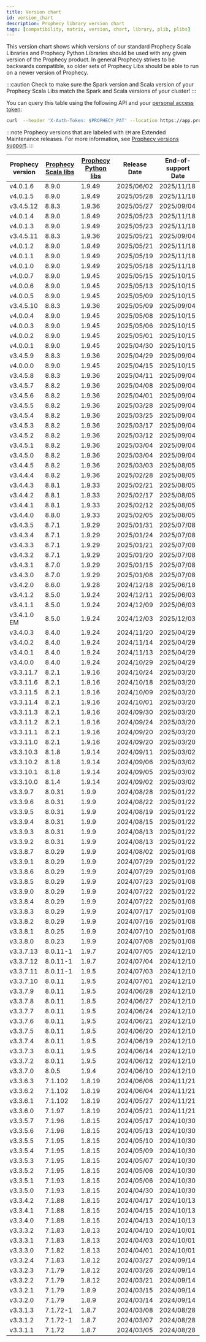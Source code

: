 ```yaml
---
title: Version chart
id: version_chart
description: Prophecy library version chart
tags: [compatibility, matrix, version, chart, library, plib, plibs]
---
```


This version chart shows which versions of our standard Prophecy Scala Libraries and Prophecy Python Libraries should be
used with any given version of the Prophecy product. In general Prophecy strives to be backwards compatible, so
older sets of Prophecy Libs should be able to run on a newer version of Prophecy.

:::caution
Check to make sure the Spark version and Scala version of your Prophecy Scala Libs match the Spark and Scala versions
of your cluster!
:::

You can query this table using the following API and your [personal access token](/docs/getting-help/prophecyAPI.md):

```bash
curl  --header 'X-Auth-Token: $PROPHECY_PAT' --location https://app.prophecy.io/api/editor/plibVersions
```

:::note
Prophecy versions that are labeled with `EM` are Extended Maintenance releases. For more information, see [Prophecy versions support](/docs/release_notes/version_chart/versions_support.md).
:::

| Prophecy version | [Prophecy Scala libs](https://mvnrepository.com/artifact/io.prophecy/prophecy-libs) | [Prophecy Python libs](https://pypi.org/project/prophecy-libs/) | Release Date | End-of-support Date |
| ---------------- | ----------------------------------------------------------------------------------- | --------------------------------------------------------------- | ------------ | ------------------- |
| v4.0.1.6         | 8.9.0                                                                               | 1.9.49                                                          | 2025/06/02   | 2025/11/18          |
| v4.0.1.5         | 8.9.0                                                                               | 1.9.49                                                          | 2025/05/28   | 2025/11/18          |
| v3.4.5.12        | 8.8.3                                                                               | 1.9.36                                                          | 2025/05/27   | 2025/09/04          |
| v4.0.1.4         | 8.9.0                                                                               | 1.9.49                                                          | 2025/05/23   | 2025/11/18          |
| v4.0.1.3         | 8.9.0                                                                               | 1.9.49                                                          | 2025/05/23   | 2025/11/18          |
| v3.4.5.11        | 8.8.3                                                                               | 1.9.36                                                          | 2025/05/21   | 2025/09/04          |
| v4.0.1.2         | 8.9.0                                                                               | 1.9.49                                                          | 2025/05/21   | 2025/11/18          |
| v4.0.1.1         | 8.9.0                                                                               | 1.9.49                                                          | 2025/05/19   | 2025/11/18          |
| v4.0.1.0         | 8.9.0                                                                               | 1.9.49                                                          | 2025/05/18   | 2025/11/18          |
| v4.0.0.7         | 8.9.0                                                                               | 1.9.45                                                          | 2025/05/15   | 2025/10/15          |
| v4.0.0.6         | 8.9.0                                                                               | 1.9.45                                                          | 2025/05/13   | 2025/10/15          |
| v4.0.0.5         | 8.9.0                                                                               | 1.9.45                                                          | 2025/05/09   | 2025/10/15          |
| v3.4.5.10        | 8.8.3                                                                               | 1.9.36                                                          | 2025/05/09   | 2025/09/04          |
| v4.0.0.4         | 8.9.0                                                                               | 1.9.45                                                          | 2025/05/08   | 2025/10/15          |
| v4.0.0.3         | 8.9.0                                                                               | 1.9.45                                                          | 2025/05/06   | 2025/10/15          |
| v4.0.0.2         | 8.9.0                                                                               | 1.9.45                                                          | 2025/05/01   | 2025/10/15          |
| v4.0.0.1         | 8.9.0                                                                               | 1.9.45                                                          | 2025/04/30   | 2025/10/15          |
| v3.4.5.9         | 8.8.3                                                                               | 1.9.36                                                          | 2025/04/29   | 2025/09/04          |
| v4.0.0.0         | 8.9.0                                                                               | 1.9.45                                                          | 2025/04/15   | 2025/10/15          |
| v3.4.5.8         | 8.8.3                                                                               | 1.9.36                                                          | 2025/04/11   | 2025/09/04          |
| v3.4.5.7         | 8.8.2                                                                               | 1.9.36                                                          | 2025/04/08   | 2025/09/04          |
| v3.4.5.6         | 8.8.2                                                                               | 1.9.36                                                          | 2025/04/01   | 2025/09/04          |
| v3.4.5.5         | 8.8.2                                                                               | 1.9.36                                                          | 2025/03/28   | 2025/09/04          |
| v3.4.5.4         | 8.8.2                                                                               | 1.9.36                                                          | 2025/03/25   | 2025/09/04          |
| v3.4.5.3         | 8.8.2                                                                               | 1.9.36                                                          | 2025/03/17   | 2025/09/04          |
| v3.4.5.2         | 8.8.2                                                                               | 1.9.36                                                          | 2025/03/12   | 2025/09/04          |
| v3.4.5.1         | 8.8.2                                                                               | 1.9.36                                                          | 2025/03/04   | 2025/09/04          |
| v3.4.5.0         | 8.8.2                                                                               | 1.9.36                                                          | 2025/03/04   | 2025/09/04          |
| v3.4.4.5         | 8.8.2                                                                               | 1.9.36                                                          | 2025/03/03   | 2025/08/05          |
| v3.4.4.4         | 8.8.2                                                                               | 1.9.36                                                          | 2025/02/28   | 2025/08/05          |
| v3.4.4.3         | 8.8.1                                                                               | 1.9.33                                                          | 2025/02/21   | 2025/08/05          |
| v3.4.4.2         | 8.8.1                                                                               | 1.9.33                                                          | 2025/02/17   | 2025/08/05          |
| v3.4.4.1         | 8.8.1                                                                               | 1.9.33                                                          | 2025/02/12   | 2025/08/05          |
| v3.4.4.0         | 8.8.0                                                                               | 1.9.33                                                          | 2025/02/05   | 2025/08/05          |
| v3.4.3.5         | 8.7.1                                                                               | 1.9.29                                                          | 2025/01/31   | 2025/07/08          |
| v3.4.3.4         | 8.7.1                                                                               | 1.9.29                                                          | 2025/01/24   | 2025/07/08          |
| v3.4.3.3         | 8.7.1                                                                               | 1.9.29                                                          | 2025/01/21   | 2025/07/08          |
| v3.4.3.2         | 8.7.1                                                                               | 1.9.29                                                          | 2025/01/20   | 2025/07/08          |
| v3.4.3.1         | 8.7.0                                                                               | 1.9.29                                                          | 2025/01/15   | 2025/07/08          |
| v3.4.3.0         | 8.7.0                                                                               | 1.9.29                                                          | 2025/01/08   | 2025/07/08          |
| v3.4.2.0         | 8.6.0                                                                               | 1.9.28                                                          | 2024/12/18   | 2025/06/18          |
| v3.4.1.2         | 8.5.0                                                                               | 1.9.24                                                          | 2024/12/11   | 2025/06/03          |
| v3.4.1.1         | 8.5.0                                                                               | 1.9.24                                                          | 2024/12/09   | 2025/06/03          |
| v3.4.1.0 EM      | 8.5.0                                                                               | 1.9.24                                                          | 2024/12/03   | 2025/12/03          |
| v3.4.0.3         | 8.4.0                                                                               | 1.9.24                                                          | 2024/11/20   | 2025/04/29          |
| v3.4.0.2         | 8.4.0                                                                               | 1.9.24                                                          | 2024/11/14   | 2025/04/29          |
| v3.4.0.1         | 8.4.0                                                                               | 1.9.24                                                          | 2024/11/13   | 2025/04/29          |
| v3.4.0.0         | 8.4.0                                                                               | 1.9.24                                                          | 2024/10/29   | 2025/04/29          |
| v3.3.11.7        | 8.2.1                                                                               | 1.9.16                                                          | 2024/10/24   | 2025/03/20          |
| v3.3.11.6        | 8.2.1                                                                               | 1.9.16                                                          | 2024/10/18   | 2025/03/20          |
| v3.3.11.5        | 8.2.1                                                                               | 1.9.16                                                          | 2024/10/09   | 2025/03/20          |
| v3.3.11.4        | 8.2.1                                                                               | 1.9.16                                                          | 2024/10/01   | 2025/03/20          |
| v3.3.11.3        | 8.2.1                                                                               | 1.9.16                                                          | 2024/09/30   | 2025/03/20          |
| v3.3.11.2        | 8.2.1                                                                               | 1.9.16                                                          | 2024/09/24   | 2025/03/20          |
| v3.3.11.1        | 8.2.1                                                                               | 1.9.16                                                          | 2024/09/20   | 2025/03/20          |
| v3.3.11.0        | 8.2.1                                                                               | 1.9.16                                                          | 2024/09/20   | 2025/03/20          |
| v3.3.10.3        | 8.1.8                                                                               | 1.9.14                                                          | 2024/09/11   | 2025/03/02          |
| v3.3.10.2        | 8.1.8                                                                               | 1.9.14                                                          | 2024/09/06   | 2025/03/02          |
| v3.3.10.1        | 8.1.8                                                                               | 1.9.14                                                          | 2024/09/05   | 2025/03/02          |
| v3.3.10.0        | 8.1.4                                                                               | 1.9.14                                                          | 2024/09/02   | 2025/03/02          |
| v3.3.9.7         | 8.0.31                                                                              | 1.9.9                                                           | 2024/08/28   | 2025/01/22          |
| v3.3.9.6         | 8.0.31                                                                              | 1.9.9                                                           | 2024/08/22   | 2025/01/22          |
| v3.3.9.5         | 8.0.31                                                                              | 1.9.9                                                           | 2024/08/19   | 2025/01/22          |
| v3.3.9.4         | 8.0.31                                                                              | 1.9.9                                                           | 2024/08/15   | 2025/01/22          |
| v3.3.9.3         | 8.0.31                                                                              | 1.9.9                                                           | 2024/08/13   | 2025/01/22          |
| v3.3.9.2         | 8.0.31                                                                              | 1.9.9                                                           | 2024/08/13   | 2025/01/22          |
| v3.3.8.7         | 8.0.29                                                                              | 1.9.9                                                           | 2024/08/02   | 2025/01/08          |
| v3.3.9.1         | 8.0.29                                                                              | 1.9.9                                                           | 2024/07/29   | 2025/01/22          |
| v3.3.8.6         | 8.0.29                                                                              | 1.9.9                                                           | 2024/07/29   | 2025/01/08          |
| v3.3.8.5         | 8.0.29                                                                              | 1.9.9                                                           | 2024/07/23   | 2025/01/08          |
| v3.3.9.0         | 8.0.29                                                                              | 1.9.9                                                           | 2024/07/22   | 2025/01/22          |
| v3.3.8.4         | 8.0.29                                                                              | 1.9.9                                                           | 2024/07/22   | 2025/01/08          |
| v3.3.8.3         | 8.0.29                                                                              | 1.9.9                                                           | 2024/07/17   | 2025/01/08          |
| v3.3.8.2         | 8.0.29                                                                              | 1.9.9                                                           | 2024/07/16   | 2025/01/08          |
| v3.3.8.1         | 8.0.25                                                                              | 1.9.9                                                           | 2024/07/10   | 2025/01/08          |
| v3.3.8.0         | 8.0.23                                                                              | 1.9.9                                                           | 2024/07/08   | 2025/01/08          |
| v3.3.7.13        | 8.0.11-1                                                                            | 1.9.7                                                           | 2024/07/05   | 2024/12/10          |
| v3.3.7.12        | 8.0.11-1                                                                            | 1.9.7                                                           | 2024/07/04   | 2024/12/10          |
| v3.3.7.11        | 8.0.11-1                                                                            | 1.9.5                                                           | 2024/07/03   | 2024/12/10          |
| v3.3.7.10        | 8.0.11                                                                              | 1.9.5                                                           | 2024/07/01   | 2024/12/10          |
| v3.3.7.9         | 8.0.11                                                                              | 1.9.5                                                           | 2024/06/28   | 2024/12/10          |
| v3.3.7.8         | 8.0.11                                                                              | 1.9.5                                                           | 2024/06/27   | 2024/12/10          |
| v3.3.7.7         | 8.0.11                                                                              | 1.9.5                                                           | 2024/06/24   | 2024/12/10          |
| v3.3.7.6         | 8.0.11                                                                              | 1.9.5                                                           | 2024/06/21   | 2024/12/10          |
| v3.3.7.5         | 8.0.11                                                                              | 1.9.5                                                           | 2024/06/20   | 2024/12/10          |
| v3.3.7.4         | 8.0.11                                                                              | 1.9.5                                                           | 2024/06/19   | 2024/12/10          |
| v3.3.7.3         | 8.0.11                                                                              | 1.9.5                                                           | 2024/06/14   | 2024/12/10          |
| v3.3.7.2         | 8.0.11                                                                              | 1.9.5                                                           | 2024/06/12   | 2024/12/10          |
| v3.3.7.0         | 8.0.5                                                                               | 1.9.4                                                           | 2024/06/10   | 2024/12/10          |
| v3.3.6.3         | 7.1.102                                                                             | 1.8.19                                                          | 2024/06/06   | 2024/11/21          |
| v3.3.6.2         | 7.1.102                                                                             | 1.8.19                                                          | 2024/06/04   | 2024/11/21          |
| v3.3.6.1         | 7.1.102                                                                             | 1.8.19                                                          | 2024/05/27   | 2024/11/21          |
| v3.3.6.0         | 7.1.97                                                                              | 1.8.19                                                          | 2024/05/21   | 2024/11/21          |
| v3.3.5.7         | 7.1.96                                                                              | 1.8.15                                                          | 2024/05/17   | 2024/10/30          |
| v3.3.5.6         | 7.1.96                                                                              | 1.8.15                                                          | 2024/05/13   | 2024/10/30          |
| v3.3.5.5         | 7.1.95                                                                              | 1.8.15                                                          | 2024/05/10   | 2024/10/30          |
| v3.3.5.4         | 7.1.95                                                                              | 1.8.15                                                          | 2024/05/09   | 2024/10/30          |
| v3.3.5.3         | 7.1.95                                                                              | 1.8.15                                                          | 2024/05/07   | 2024/10/30          |
| v3.3.5.2         | 7.1.95                                                                              | 1.8.15                                                          | 2024/05/06   | 2024/10/30          |
| v3.3.5.1         | 7.1.93                                                                              | 1.8.15                                                          | 2024/05/06   | 2024/10/30          |
| v3.3.5.0         | 7.1.93                                                                              | 1.8.15                                                          | 2024/04/30   | 2024/10/30          |
| v3.3.4.2         | 7.1.88                                                                              | 1.8.15                                                          | 2024/04/17   | 2024/10/13          |
| v3.3.4.1         | 7.1.88                                                                              | 1.8.15                                                          | 2024/04/15   | 2024/10/13          |
| v3.3.4.0         | 7.1.88                                                                              | 1.8.15                                                          | 2024/04/13   | 2024/10/13          |
| v3.3.3.2         | 7.1.83                                                                              | 1.8.13                                                          | 2024/04/10   | 2024/10/01          |
| v3.3.3.1         | 7.1.83                                                                              | 1.8.13                                                          | 2024/04/03   | 2024/10/01          |
| v3.3.3.0         | 7.1.82                                                                              | 1.8.13                                                          | 2024/04/01   | 2024/10/01          |
| v3.3.2.4         | 7.1.83                                                                              | 1.8.12                                                          | 2024/03/27   | 2024/09/14          |
| v3.3.2.3         | 7.1.79                                                                              | 1.8.12                                                          | 2024/03/26   | 2024/09/14          |
| v3.3.2.2         | 7.1.79                                                                              | 1.8.12                                                          | 2024/03/21   | 2024/09/14          |
| v3.3.2.1         | 7.1.79                                                                              | 1.8.9                                                           | 2024/03/15   | 2024/09/14          |
| v3.3.2.0         | 7.1.79                                                                              | 1.8.9                                                           | 2024/03/14   | 2024/09/14          |
| v3.3.1.3         | 7.1.72-1                                                                            | 1.8.7                                                           | 2024/03/08   | 2024/08/28          |
| v3.3.1.2         | 7.1.72-1                                                                            | 1.8.7                                                           | 2024/03/07   | 2024/08/28          |
| v3.3.1.1         | 7.1.72                                                                              | 1.8.7                                                           | 2024/03/05   | 2024/08/28          |
